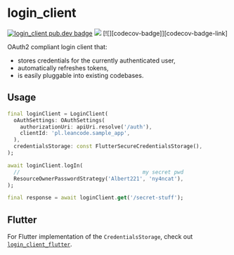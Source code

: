 # login_client

[![login_client pub.dev badge][pub-badge]][pub-badge-link]
[![][build-badge]][build-badge-link]
[![][codecov-badge]][codecov-badge-link]

OAuth2 compliant login client that:

- stores credentials for the currently authenticated user,
- automatically refreshes tokens,
- is easily pluggable into existing codebases.

## Usage

```dart
final loginClient = LoginClient(
  oAuthSettings: OAuthSettings(
    authorizationUri: apiUri.resolve('/auth'),
    clientId: 'pl.leancode.sample_app',
  ),
  credentialsStorage: const FlutterSecureCredentialsStorage(),
);

await loginClient.logIn(
  //                                       my secret pwd
  ResourceOwnerPasswordStrategy('Albert221', 'ny4ncat'),
);

final response = await loginClient.get('/secret-stuff');
```

## Flutter

For Flutter implementation of the `CredentialsStorage`, check out [`login_client_flutter`][login_client_flutter].

[pub-badge]: https://img.shields.io/pub/v/login_client
[pub-badge-link]: https://pub.dev/packages/login_client
[build-badge]: https://img.shields.io/github/workflow/status/leancodepl/flutter_corelibrary/login_client%20test
[build-badge-link]: https://github.com/leancodepl/flutter_corelibrary/actions?query=workflow%3A%22login_client+test%22
[build-badge]: https://img.shields.io/github/actions/workflow/status/leancodepl/flutter_corelibrary/login_client-test.yml?branch=master
[build-badge-link]: https://github.com/leancodepl/flutter_corelibrary/actions/workflows/login_client-test.yml
[snippet]: assets/snippet.png
[login_client_flutter]: https://pub.dev/packages/login_client_flutter
